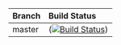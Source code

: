 |  Branch | Build Status |
| :------------ |:-------------
| master        | ([![Build Status](https://travis-ci.com/zirexx/site-cv.svg?branch=master)](https://travis-ci.com/zirexx/site-cv)) |

